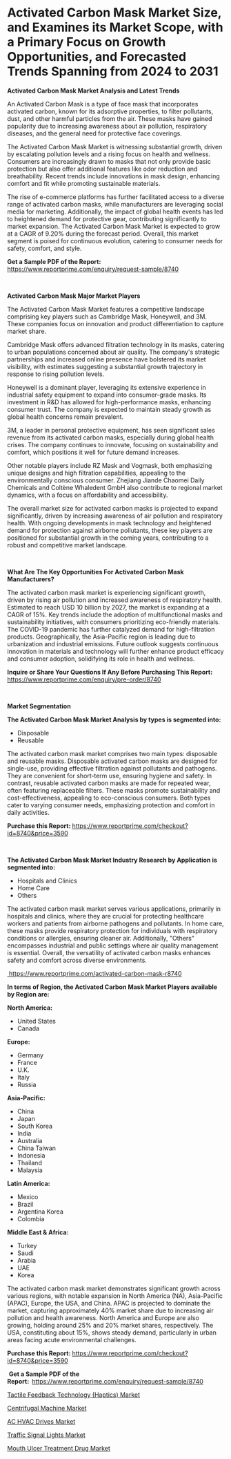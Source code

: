 <p><h1>Activated Carbon Mask Market Size, and Examines its Market Scope, with a Primary Focus on Growth Opportunities, and Forecasted Trends Spanning from 2024 to 2031</h1></p><p><strong>Activated Carbon Mask Market Analysis and Latest Trends</strong></p>
<p><p>An Activated Carbon Mask is a type of face mask that incorporates activated carbon, known for its adsorptive properties, to filter pollutants, dust, and other harmful particles from the air. These masks have gained popularity due to increasing awareness about air pollution, respiratory diseases, and the general need for protective face coverings.</p><p>The Activated Carbon Mask Market is witnessing substantial growth, driven by escalating pollution levels and a rising focus on health and wellness. Consumers are increasingly drawn to masks that not only provide basic protection but also offer additional features like odor reduction and breathability. Recent trends include innovations in mask design, enhancing comfort and fit while promoting sustainable materials. </p><p>The rise of e-commerce platforms has further facilitated access to a diverse range of activated carbon masks, while manufacturers are leveraging social media for marketing. Additionally, the impact of global health events has led to heightened demand for protective gear, contributing significantly to market expansion. The Activated Carbon Mask Market is expected to grow at a CAGR of 9.20% during the forecast period. Overall, this market segment is poised for continuous evolution, catering to consumer needs for safety, comfort, and style.</p></p>
<p><strong>Get a Sample PDF of the Report:&nbsp;</strong> <a href="https://www.reportprime.com/enquiry/request-sample/8740">https://www.reportprime.com/enquiry/request-sample/8740</a></p>
<p>&nbsp;</p>
<p><strong>Activated Carbon Mask Major Market Players</strong></p>
<p><p>The Activated Carbon Mask Market features a competitive landscape comprising key players such as Cambridge Mask, Honeywell, and 3M. These companies focus on innovation and product differentiation to capture market share. </p><p>Cambridge Mask offers advanced filtration technology in its masks, catering to urban populations concerned about air quality. The company's strategic partnerships and increased online presence have bolstered its market visibility, with estimates suggesting a substantial growth trajectory in response to rising pollution levels.</p><p>Honeywell is a dominant player, leveraging its extensive experience in industrial safety equipment to expand into consumer-grade masks. Its investment in R&D has allowed for high-performance masks, enhancing consumer trust. The company is expected to maintain steady growth as global health concerns remain prevalent.</p><p>3M, a leader in personal protective equipment, has seen significant sales revenue from its activated carbon masks, especially during global health crises. The company continues to innovate, focusing on sustainability and comfort, which positions it well for future demand increases.</p><p>Other notable players include RZ Mask and Vogmask, both emphasizing unique designs and high filtration capabilities, appealing to the environmentally conscious consumer. Zhejiang Jiande Chaomei Daily Chemicals and Coltène Whaledent GmbH also contribute to regional market dynamics, with a focus on affordability and accessibility.</p><p>The overall market size for activated carbon masks is projected to expand significantly, driven by increasing awareness of air pollution and respiratory health. With ongoing developments in mask technology and heightened demand for protection against airborne pollutants, these key players are positioned for substantial growth in the coming years, contributing to a robust and competitive market landscape.</p></p>
<p>&nbsp;</p>
<p><strong>What Are The Key Opportunities For Activated Carbon Mask Manufacturers?</strong></p>
<p><p>The activated carbon mask market is experiencing significant growth, driven by rising air pollution and increased awareness of respiratory health. Estimated to reach USD 10 billion by 2027, the market is expanding at a CAGR of 15%. Key trends include the adoption of multifunctional masks and sustainability initiatives, with consumers prioritizing eco-friendly materials. The COVID-19 pandemic has further catalyzed demand for high-filtration products. Geographically, the Asia-Pacific region is leading due to urbanization and industrial emissions. Future outlook suggests continuous innovation in materials and technology will further enhance product efficacy and consumer adoption, solidifying its role in health and wellness.</p></p>
<p><strong>Inquire or Share Your Questions If Any Before Purchasing This Report:</strong> <a href="https://www.reportprime.com/enquiry/pre-order/8740">https://www.reportprime.com/enquiry/pre-order/8740</a></p>
<p>&nbsp;</p>
<p><strong>Market Segmentation</strong></p>
<p><strong>The Activated Carbon Mask Market Analysis by types is segmented into:</strong></p>
<p><ul><li>Disposable</li><li>Reusable</li></ul></p>
<p><p>The activated carbon mask market comprises two main types: disposable and reusable masks. Disposable activated carbon masks are designed for single-use, providing effective filtration against pollutants and pathogens. They are convenient for short-term use, ensuring hygiene and safety. In contrast, reusable activated carbon masks are made for repeated wear, often featuring replaceable filters. These masks promote sustainability and cost-effectiveness, appealing to eco-conscious consumers. Both types cater to varying consumer needs, emphasizing protection and comfort in daily activities.</p></p>
<p><strong>Purchase this Report:&nbsp;</strong><a href="https://www.reportprime.com/checkout?id=8740&price=3590">https://www.reportprime.com/checkout?id=8740&price=3590</a></p>
<p>&nbsp;</p>
<p><strong>The Activated Carbon Mask Market Industry Research by Application is segmented into:</strong></p>
<p><ul><li>Hospitals and Clinics</li><li>Home Care</li><li>Others</li></ul></p>
<p><p>The activated carbon mask market serves various applications, primarily in hospitals and clinics, where they are crucial for protecting healthcare workers and patients from airborne pathogens and pollutants. In home care, these masks provide respiratory protection for individuals with respiratory conditions or allergies, ensuring cleaner air. Additionally, "Others" encompasses industrial and public settings where air quality management is essential. Overall, the versatility of activated carbon masks enhances safety and comfort across diverse environments.</p></p>
<p><a href="https://www.reportprime.com/activated-carbon-mask-r8740">&nbsp;https://www.reportprime.com/activated-carbon-mask-r8740</a></p>
<p><strong>In terms of Region, the Activated Carbon Mask Market Players available by Region are:</strong></p>
<p>
    <p> <strong> North America: </strong>
        <ul>
            <li>United States</li>
            <li>Canada</li>
        </ul>
        </p> 
    <p> <strong> Europe: </strong>
        <ul>
            <li>Germany</li>
            <li>France</li>
            <li>U.K.</li>
            <li>Italy</li>
            <li>Russia</li>
        </ul>
        </p> 
    <p> <strong> Asia-Pacific: </strong>
        <ul>
            <li>China</li>
            <li>Japan</li>
            <li>South Korea</li>
            <li>India</li>
            <li>Australia</li>
            <li>China Taiwan</li>
            <li>Indonesia</li>
            <li>Thailand</li>
            <li>Malaysia</li>
        </ul>
        </p> 
    <p> <strong> Latin America: </strong>
        <ul>
            <li>Mexico</li>
            <li>Brazil</li>
            <li>Argentina Korea</li>
            <li>Colombia</li>
        </ul>
        </p> 
    <p> <strong> Middle East & Africa: </strong>
        <ul>
            <li>Turkey</li>
            <li>Saudi</li>
            <li>Arabia</li>
            <li>UAE</li>
            <li>Korea</li>
        </ul>
    </p>
    </p>
<p><p>The activated carbon mask market demonstrates significant growth across various regions, with notable expansion in North America (NA), Asia-Pacific (APAC), Europe, the USA, and China. APAC is projected to dominate the market, capturing approximately 40% market share due to increasing air pollution and health awareness. North America and Europe are also growing, holding around 25% and 20% market shares, respectively. The USA, constituting about 15%, shows steady demand, particularly in urban areas facing acute environmental challenges.</p></p>
<p><strong>Purchase this Report: </strong><a href="https://www.reportprime.com/checkout?id=8740&price=3590">https://www.reportprime.com/checkout?id=8740&price=3590</a></p>
<p>&nbsp;<strong>Get a Sample PDF of the Report:&nbsp;&nbsp;</strong><a href="https://www.reportprime.com/enquiry/request-sample/8740">https://www.reportprime.com/enquiry/request-sample/8740</a></p>
<p><strong></strong></p>
<p><p><a href="https://issuu.com/reportprime-2/docs/tactile-feedback-technology-haptics_bbd62d058e78a8">Tactile Feedback Technology (Haptics) Market</a></p><p><a href="https://www.linkedin.com/pulse/centrifugal-machine-market-size-growth-trends-statistics-kwmgc?trackingId=TmjCM8CzSkiazNreQdqCyQ%3D%3D">Centrifugal Machine Market</a></p><p><a href="https://issuu.com/reportprime-2/docs/ac-hvac-drives-market-size-2030.ppt_5f798ee0e1fd28">AC HVAC Drives Market</a></p><p><a href="https://www.linkedin.com/pulse/traffic-signal-lights-market-outlook-complete-industry-analysis-hvefc?trackingId=x%2F5tpcp9R0iO63kc2RFr4w%3D%3D">Traffic Signal Lights Market</a></p><p><a href="https://medium.com/@nicola.cornish8787/market-trends-in-the-global-mouth-ulcer-treatment-drug-market-forecast-and-analysis-2024-2031-497fb05d985b">Mouth Ulcer Treatment Drug Market</a></p></p>